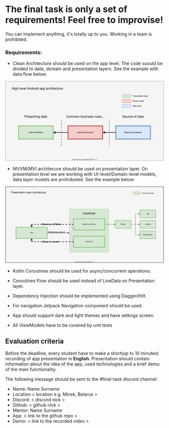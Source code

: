 # The final task is only a set of requirements! Feel free to improvise!

You can implement anything, it's totally up to you. Working in a team is prohibited.

### Requirements:
- Clean Architecture should be used on the app level. The code suould be divided to data, domain and presentation layers. See the example with data flow below:
<img src="./img/App-level.svg">

- MVVM/MVI architecure should be used on presentation layer. On presentation level we are working with UI-level/Domain-level models, data layer models are prohoboted. See the example below:
<img src="./img/Presentation.svg">

- Kotlin Coroutines should be used for async/concurrent operations.

- Coroutines Flow should be used instead of LiveData on Presentation layer.

- Dependency Injection should be implemented using Dagger/Hilt.

- For navigation Jetpack Navigation component should be used.

- App should support dark and light themes and have settings screen.

- All ViewModels have to be covered by unit tests

## Evaluation criteria
Before the deadline, every student have to make a short(up to 10 minutes) recording of app presentation in **English**. Presentation should contain information about the idea of the app, used technologies and a brief demo of the main functionality.

The following message should be sent to the #final-task discord channel:

- Name: Name Surname
- Location < location e.g. Minsk, Belarus >
- Discord: < discord nick >
- Github: < github nick >
- Mentor: Name Surname
- App: < link to the github repo >
- Demo: < link to the recorded video >
